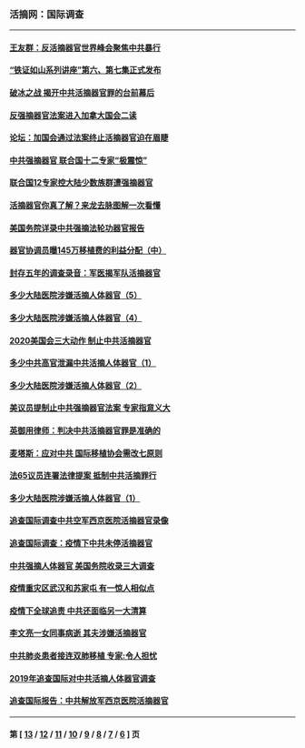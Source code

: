 ### 活摘网：国际调查
---
#### [王友群：反活摘器官世界峰会聚焦中共暴行](../../pages/nf5947/n13250738.md?11050430) 
#### [“铁证如山系列讲座”第六、第七集正式发布](../../pages/nf5947/n13106287.md?11050430) 
#### [破冰之战 揭开中共活摘器官罪的台前幕后](../../pages/nf5947/n13082457.md?11050430) 
#### [反强摘器官法案进入加拿大国会二读](../../pages/nf5947/n13033450.md?11050430) 
#### [论坛：加国会通过法案终止活摘器官迫在眉睫](../../pages/nf5947/n13029839.md?11050430) 
#### [中共强摘器官 联合国十二专家“极震惊”](../../pages/nf5947/n13024313.md?11050430) 
#### [联合国12专家控大陆少数族群遭强摘器官](../../pages/nf5947/n13023877.md?11050430) 
#### [活摘器官你真了解？来龙去脉图解一次看懂](../../pages/nf5947/n13013820.md?11050430) 
#### [美国务院详录中共强摘法轮功器官报告](../../pages/nf5947/n12944519.md?11050430) 
#### [器官协调员曝145万移植费的利益分配（中）](../../pages/nf5947/n12894547.md?11050430) 
#### [封存五年的调查录音：军医揭军队活摘器官](../../pages/nf5947/n12798692.md?11050430) 
#### [多少大陆医院涉嫌活摘人体器官（5）](../../pages/nf5947/n12768383.md?11050430) 
#### [多少大陆医院涉嫌活摘人体器官（4）](../../pages/nf5947/n12664434.md?11050430) 
#### [2020美国会三大动作 制止中共活摘器官](../../pages/nf5947/n12682004.md?11050430) 
#### [多少中共高官泄漏中共活摘人体器官（1）](../../pages/nf5947/n12671234.md?11050430) 
#### [多少大陆医院涉嫌活摘人体器官（2）](../../pages/nf5947/n12655589.md?11050430) 
#### [美议员提制止中共强摘器官法案 专家指意义大](../../pages/nf5947/n12630561.md?11050430) 
#### [英御用律师：判决中共活摘器官罪是准确的](../../pages/nf5947/n12580740.md?11050430) 
#### [麦塔斯：应对中共 国际移植协会需改七原则](../../pages/nf5947/n12514711.md?11050430) 
#### [法65议员连署法律提案 抵制中共活摘罪行](../../pages/nf5947/n12437047.md?11050430) 
#### [多少大陆医院涉嫌活摘人体器官（1）](../../pages/nf5947/n12414284.md?11050430) 
#### [追查国际调查中共空军西京医院活摘器官录像](../../pages/nf5947/n12348837.md?11050430) 
#### [追查国际调查：疫情下中共未停活摘器官](../../pages/nf5947/n12273415.md?11050430) 
#### [中共强摘人体器官 美国务院收录三大调查](../../pages/nf5947/n12181488.md?11050430) 
#### [疫情重灾区武汉和苏家屯 有一惊人相似点](../../pages/nf5947/n12150824.md?11050430) 
#### [疫情下全球追责 中共还面临另一大清算](../../pages/nf5947/n12070397.md?11050430) 
#### [李文亮一女同事病逝 其夫涉嫌活摘器官](../../pages/nf5947/n11957882.md?11050430) 
#### [中共肺炎患者接连双肺移植 专家:令人担忧](../../pages/nf5947/n11945516.md?11050430) 
#### [2019年追查国际对中共活摘人体器官调查](../../pages/nf5947/n11917733.md?11050430) 
#### [追查国际报告：中共解放军西京医院活摘器官](../../pages/nf5947/n11838359.md?11050430) 

---
#### 第 [ [13](./13.md?11050430) / [12](./12.md?11050430) / [11](./11.md?11050430) / [10](./10.md?11050430) / [9](./9.md?11050430) / [8](./8.md?11050430) / [7](./7.md?11050430) / [6](./6.md?11050430) ] 页
